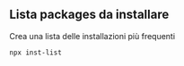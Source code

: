## Lista packages da installare

Crea una lista delle installazioni più frequenti


```
npx inst-list
```
